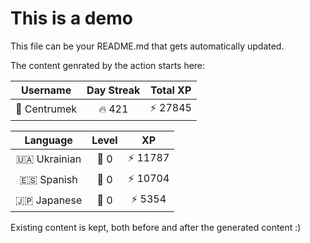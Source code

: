 # This is a demo

This file can be your README.md that gets automatically updated.

The content genrated by the action starts here:

<!--START_SECTION:duolingoStats-->
<!-- Automatically generated with https://github.com/centrumek/duolingo-readme-stats-->

| Username | Day Streak | Total XP |
|:---:|:---:|:---:|
| 👤 Centrumek | 🔥 421 | ⚡ 27845 |

| Language | Level | XP |
|:---:|:---:|:---:|
| 🇺🇦 Ukrainian | 👑 0 | ⚡ 11787 |
| 🇪🇸 Spanish | 👑 0 | ⚡ 10704 |
| 🇯🇵 Japanese | 👑 0 | ⚡ 5354 |

<!--END_SECTION:duolingoStats-->

Existing content is kept, both before and after the generated content :)